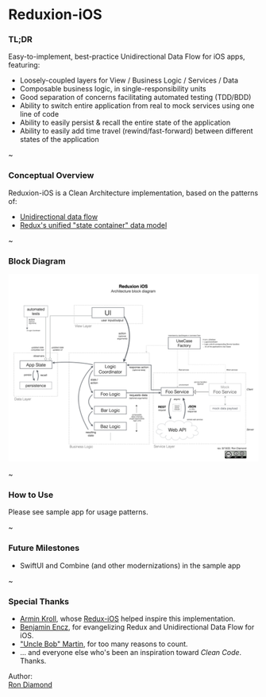 
# Reduxion-iOS


### TL;DR
Easy-to-implement, best-practice Unidirectional Data Flow for iOS apps, featuring:  
- Loosely-coupled layers for View / Business Logic / Services / Data
- Composable business logic, in single-responsibility units
- Good separation of concerns facilitating automated testing (TDD/BDD)
- Ability to switch entire application from real to mock services using one line of code
- Ability to easily persist & recall the entire state of the application
- Ability to easily add time travel (rewind/fast-forward) between different states of the application

~

### Conceptual Overview

Reduxion-iOS is a Clean Architecture implementation, based on the patterns of:
- [Unidirectional data flow](https://duckduckgo.com/?q=unidirectional%20data%20flow)
- [Redux's unified "state container" data model](https://duckduckgo.com/?q=redux%20%22state%20container%22)

~

### Block Diagram
![](./Reduxion%20iOS/Documentation/reduxion-ios-architecture-block-diagram.png)

~

### How to Use
Please see sample app for usage patterns.

~

### Future Milestones
- SwiftUI and Combine (and other modernizations) in the sample app

~

### Special Thanks
- [Armin Kroll](https://twitter.com/persival), whose [Redux-iOS](https://github.com/armin/Redux-iOS) helped inspire this implementation.
- [Benjamin Encz](https://twitter.com/benjaminencz), for evangelizing Redux and Unidirectional Data Flow for iOS.
- ["Uncle Bob" Martin](https://twitter.com/unclebobmartin), for too many reasons to count.
- ... and everyone else who's been an inspiration toward *Clean Code*.  Thanks.


Author:  
[Ron Diamond](https://twitter.com/ron_diamond)  
